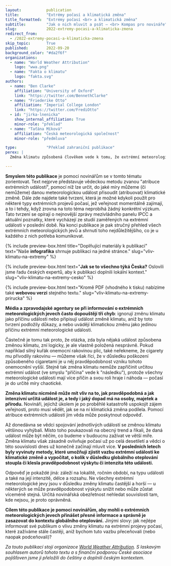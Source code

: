 ```yaml
---
layout:           publication
title:            "Extrémy počasí a klimatická změna"
title_formatted:  "Extrémy počasí <br> a klimatická změna"
subtitle:         "Jak o nich mluvit a psát — <br> Kompas pro novináře"
slug:             2022-extremy-pocasi-a-klimaticka-zmena
redirect_from:
  - /2022-extremy-pocasi-a-klimaticka-zmena
skip_topic:       True
published:        2022-09-20
background_color: "#da2f6f"
organizations:
  - name: "World Weather Attribution"
    logo: "wwa.png"
  - name: "Fakta o klimatu"
    logo: "fakta.svg"
authors:
  - name: "Ben Clarke"
    affiliation: "University of Oxford"
    link: "https://twitter.com/BennethClarke"
  - name: "Friederike Otto"
    affiliation: "Imperial College London"
    link: "https://twitter.com/FrediOtto"
  - id: "jirka-lnenicka"
    show_internal_affiliation: True
    minor-role: "překlad"
  - name: "Taťána Míková"
    affiliation: "Česká meteorologická společnost"
    minor-role: "předmluva"

type:             "Překlad zahraniční publikace"
perex: |
  Změna klimatu způsobená člověkem vede k tomu, že extrémní meteorologické události jako vlny veder, silné přívalové deště, bouře či období sucha jsou v mnoha oblastech světa stále častější a intenzivnější. To ovšem neznamená, že pravděpodobnost výskytu stoupá u všech extrémních událostí — a navíc se v některých částech světa změny projevují více, jinde méně. V každém případě mají tyto události často významné dopady na společnost: ztráta úrody či zemědělské půdy, zničení majetku, vážné narušení ekonomiky, ztráty na životech apod. Když k něčemu takovému dojde, veřejnost se zpravidla začne ptát po příčinách. A stále častěji se objevuje otázka: "Byla tato událost způsobena změnou klimatu?".

---
```


**Smyslem této publikace** je pomoci novinářům se v tomto tématu zorientovat. Text nejprve představuje vědeckou metodu zvanou "atribuce extrémních událostí", pomocí níž lze určit, do jaké míry můžeme (či nemůžeme) danou meteorologickou událost přisoudit (atribuovat) klimatické změně. Dále zde najdete také tvrzení, která je možné kdykoli použít pro některé typy extrémních projevů počasí, jež veřejnost momentálně zajímají, a to i tehdy, když zrovna na toto téma neprobíhá žádný konkrétní výzkum. Tato tvrzení se opírají o nejnovější zprávy mezivládního panelu IPCC a aktuální poznatky, které vycházejí ze studií zaměřených na extrémní události v poslední době. Na konci publikace je pak stručný přehled všech extrémních meteorologických jevů a shrnutí toho nejdůležitějšího, co je u každého z nich potřeba komunikovat.

{% include preview-box.html
    title="Doplňující materiály k publikaci"
    text="Naše **infografika** shrnuje publikaci na jedné stránce."
    slug="vliv-klimatu-na-extremy"
%}

{% include preview-box.html
    text="**Jak se to všechno týká Česka?** Oslovili jsme řadu českých expertů, aby k publikaci doplnili lokální kontext."
    slug="vliv-klimatu-na-extremy-cesko"
%}

{% include preview-box.html
    text="Kromě PDF (vhodného k tisku) nabízíme také **webovou verzi** stejného textu."
    slug="vliv-klimatu-na-extremy-prirucka"
%}

**Média a zpravodajské agentury se při informování o extrémních meteorologických jevech často dopouštějí tří chyb**: ignorují změnu klimatu jako příčinu události nebo připisují událost změně klimatu, aniž by toto tvrzení podložily důkazy, a nebo uvádějí klimatickou změnu jako jedinou příčinu extrémní meteorologické události.

Částečně je tomu tak proto, že otázka, zda byla nějaká událost způsobena změnou klimatu, zní logicky, je ale vlastně položená nesprávně. Pokud například silný kuřák onemocní rakovinou plic, také neřekneme, že cigarety mu přivodily rakovinu — můžeme však říci, že v důsledku poškození způsobeného cigaretami je u něj pravděpodobnost vzniku tohoto onemocnění vyšší. Stejně tak změna klimatu nemůže zapříčinit určitou extrémní událost (ve smyslu "příčina" vede k "následku"), protože všechny meteorologické události mají více příčin a svou roli hraje i náhoda — počasí je do určité míry chaotické.

**Změna klimatu nicméně může mít vliv na to, jak pravděpodobná a jak intenzivní určitá událost je, a tedy i jaký dopad má na osoby, majetek a přírodu.** Novináři, jejichž úkolem je po proběhlé katastrofě uspokojit zájem veřejnosti, proto musí vědět, jak se na ní klimatická změna podílela. Pomocí atribuce extrémních událostí jim věda může poskytnout odpověď.

Až donedávna se vědci spojování jednotlivých událostí se změnou klimatu většinou vyhýbali. Místo toho poukazovali na obecný trend a říkali, že daná událost může být něčím, co budeme v budoucnu zažívat ve větší míře. Změna klimatu však zásadně ovlivňuje počasí už po celá desetiletí a vědci o této souvislosti dnes už konečně začínají mluvit více. **V posledních letech byly vyvinuty metody, které umožňují zjistit vazbu extrémní události ke klimatické změně a vypočítat, o kolik v důsledku globálního oteplování stoupla či klesla pravděpodobnost výskytu či intenzita této události.**

Odpověď je pokaždé jiná: záleží na lokalitě, ročním období, na typu události a také na její intenzitě, délce a rozsahu. Ne všechny extrémní meteorologické jevy jsou v důsledku změny klimatu častější a horší — u některých se může pravděpodobnost výskytu snížit nebo může zůstat víceméně stejná. Určitá novinářská obezřetnost nehledat souvislosti tam, kde nejsou, je proto oprávněná.

**Cílem této publikace je pomoci novinářům, aby mohli o extrémních meteorologických jevech přinášet přesné informace a správně je zasazovat do kontextu globálního oteplování.** Jinými slovy: jak nejlépe informovat své publikum o vlivu změny klimatu na extrémní projevy počasí, které zažíváme stále častěji, aniž bychom tuto vazbu přeceňovali (nebo naopak podceňovali)?

_Za touto publikací stojí organizace [World Weather Attribution](https://www.worldweatherattribution.org/reporting-extreme-weather-and-climate-change-a-guide-for-journalists/). S laskavým souhlasem autorů tohoto textu a s finanční podporou České asociace pojišťoven jsme ji přeložili do češtiny a doplnili českým kontextem._